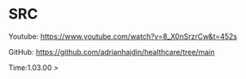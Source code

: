 # SRC

Youtube:
https://www.youtube.com/watch?v=8_X0nSrzrCw&t=452s

GitHub:
https://github.com/adrianhajdin/healthcare/tree/main

Time:1.03.00 >